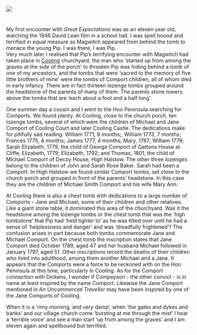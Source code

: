 <a href="https://dev.visual-essays.app"><img src="https://dev-visual-essays.netlify.app/images/ve-button.png"/></a>
<param author="Pat Agar nee Comport" banner="/images/banners/19c.jpg" layout="vtl" title="Comports of Cooling and Great Expectations" ve-config=""/>

<!-- Global entities -->
<param eid="Q5686" title="Charles Dickens"/>
<param aliases="the marshes" article="/articles/Cooling_marshes.md" fill-opacity="0.4" geojson="/geojson/marshes.json" label="Cooling Marshes" ve-entity=""/>
<param eid="Q2649453" title="Cooling"/>
<param article="/articles/Compeyson.md" eid="Q5156367" title="Compeyson"/>
<param eid="Q676689" title="Gravesend"/>
<param aliases="Magwitch" article="/articles/Magwitch.md" eid="Q4666596" title="Abel Magwitch"/>
<param article="/articles/Miss_Havisham.md" eid="Q3316519" title="Miss Havisham"/>
<param article="/articles/Pip.md" eid="Q7197170" title="Philip Pirrip"/>
<param eid="Q507517" title="Rochester"/>

<!-- Kent with map centered at Rochester -->
<param center="51.254291, 0.876473" ve-map="" zoom="10"/>

<!-- Historical map layers -->
<param active="" mapwarper="" mapwarper-id="38872" title="Kent 1820" ve-map-layer=""/>
<param mapwarper="" mapwarper-id="44832" title="Kent Topo Survey 1860" ve-map-layer=""/>
<param mapwarper="" mapwarper-id="37387" title="Kent 1808" ve-map-layer=""/>
<param mapwarper="" mapwarper-id="45555" title="Kent 1904" ve-map-layer=""/>

#

My first encounter with _Great Expectations_ was as an eleven year old, watching the 1946 David Lean film in a school hall. I was spell bound and terrified in equal measure as Magwitch appeared from behind the tomb to menace the young Pip. I was there, I was Pip.
<br/>
Very much later I realised that Pip’s terrifying encounter with Magwitch had taken place in [Cooling](/dickens/great-expectations-cooling) churchyard, the man who ‘started up from among the graves at the side of the porch’ to threaten Pip was hiding behind a tomb of one of my ancestors, and the tombs that were ‘sacred to the memory of five little brothers of mine’ were the tombs of Comport children, all of whom died in early infancy. There are in fact thirteen lozenge tombs grouped around the headstone of the parents of many of them. The parents stone towers above the tombs that are ‘each about a foot and a half long’. 
<param ve-image-v2 manifest="https://iiif.juncture-digital.org/wc:%22Pip%27s_Graves%22%2C_Cooling.jpg/manifest.json">

One summer day a cousin and I went to the Hoo Peninsula searching for Comports. We found plenty. At Cooling, close to the church porch, ten lozenge tombs, several of which were the children of Michael and Jane Comport of Cooling Court and later Cooling Castle. The dedications make for pitifully sad reading. William 1771, 8 months;, William 1773, 7 months; Frances 1775, 4 months; James 1777, 4 months; Mary, 1767; William 1779; Sarah Elizabeth, 1779, the child of George Comport of Gattons House at Cliffe; Elizabeth, 1779; Elizabeth, 1792; and Thomas, 1801, the child of Michael Comport of Decoy House, High Halstow. The other three lozenges belong to the children of John and Sarah Rose Baker. Sarah had been a Comport. In High Halstow we found similar Comport tombs, set close to the church porch and grouped in front of the parents’ headstone. In this case they are the children of Michael Smith Comport and his wife Mary Ann. 
<param ve-image-v2 manifest="https://iiif.juncture-digital.org/wc:HighHalstow3087.JPG/manifest.json">

At Cooling there is also a chest tomb with dedications to a large number of Comports - Jane and Michael, some of their children and other relatives. Like a giant stone table, it dominated this area of the churchyard. Was it the headstone among the lozenge tombs or the chest tomb that was the ‘high tombstone’ that Pip had ‘held tighter to’ as he was tilted over until he had a sense of ‘helplessness and danger’ and was ‘dreadfully frightened’? The confusion arises in part because both tombs commemorate Jane and Michael Comport. On the chest tomb the inscription states that Jane Comport died October 1789, aged 47 and her husband Michael followed in January 1797, aged 51. Other inscriptions record the deaths of their children who lived into adulthood, among them another Michael and a Jane. It appears that the Comports were a force to be reckoned with on the Hoo Peninsula at this time, particularly in Cooling. As for the Comport connection with Dickens, I wonder if Compeyson - the other convict - is in name at least inspired by the name Comport. Likewise the Jane Comport mentioned in _An Uncommercial Traveller_ may have been inspired by one of the Jane Comports of Cooling. 
<param ve-image-v2 manifest="https://iiif.juncture-digital.org/wc:CoolingChurch6507.JPG/manifest.json">

When it is a ‘rimy morning, and very damp’, when ‘the gates and dykes and banks’ and our village church come ‘bursting at me through the mist’ I hear a ‘terrible voice’ and see a man start ‘up from among the graves’ and I am eleven again and spellbound but terrified.
<param ve-image-v2 manifest="https://iiif.juncture-digital.org/wc:Salt_Marshes_and_reclaimed_land_near_Cooling_-_geograph.org.uk_-_47334.jpg/manifest.json">      

